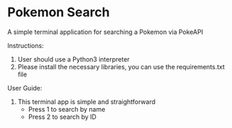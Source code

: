 # Pokemon Search
A simple terminal application for searching a Pokemon via PokeAPI

Instructions:

1. User should use a Python3 interpreter
2. Please install the necessary libraries, you can use the requirements.txt file

User Guide:

1. This terminal app is simple and straightforward
    - Press 1 to search by name
    - Press 2 to search by ID
